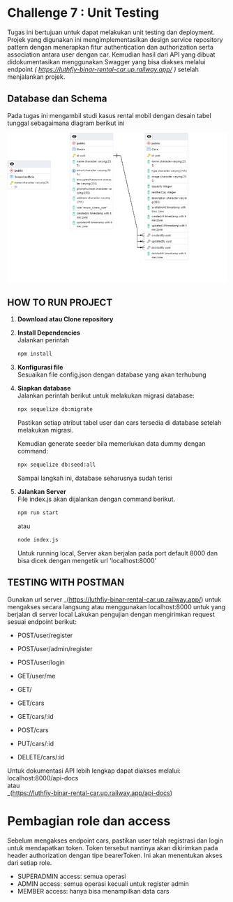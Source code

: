 # Challenge 7 : Unit Testing

Tugas ini bertujuan untuk dapat melakukan unit testing dan deployment. Projek yang digunakan ini mengimplementasikan design service repository pattern dengan menerapkan fitur authentication dan authorization serta association antara user dengan car. Kemudian hasil dari API yang dibuat didokumentasikan menggunakan Swagger yang bisa diakses melalui endpoint _( https://luthfiy-binar-rental-car.up.railway.app/ )_ setelah menjalankan projek.

## Database dan Schema

Pada tugas ini mengambil studi kasus rental mobil dengan desain tabel tunggal sebagaimana diagram berikut ini

![ERD](https://github.com/Luthfiyanto/mySIB/blob/main/Chapter5/data/schema.png)

## HOW TO RUN PROJECT

1. **Download atau Clone repository**
2. **Install Dependencies**<br>
   Jalankan perintah

   ```bash
   npm install
   ```

3. **Konfigurasi file**<br>
   Sesuaikan file config.json dengan database yang akan terhubung
4. **Siapkan database**<br>
   Jalankan perintah berikut untuk melakukan migrasi database:

   ```bash
   npx sequelize db:migrate
   ```

   Pastikan setiap atribut tabel user dan cars tersedia di database setelah melakukan migrasi.

   Kemudian generate seeder bila memerlukan data dummy dengan command:

   ```bash
   npx sequelize db:seed:all
   ```

   Sampai langkah ini, database seharusnya sudah terisi

5. **Jalankan Server**<br>
   File index.js akan dijalankan dengan command berikut.

   ```bash
   npm run start
   ```

   atau

   ```bash
   node index.js
   ```

   Untuk running local, Server akan berjalan pada port default 8000 dan bisa dicek dengan mengetik url 'localhost:8000'

## TESTING WITH POSTMAN

Gunakan url server \_(https://luthfiy-binar-rental-car.up.railway.app/) untuk mengakses secara langsung atau menggunakan localhost:8000 untuk yang berjalan di server local
Lakukan pengujian dengan mengirimkan request sesuai endpoint berikut:

- POST/user/register
- POST/user/admin/register
- POST/user/login
- GET/user/me

- GET/
- GET/cars
- GET/cars/:id
- POST/cars
- PUT/cars/:id
- DELETE/cars/:id

Untuk dokumentasi API lebih lengkap dapat diakses melalui:
localhost:8000/api-docs <br>
atau <br>
\_(https://luthfiy-binar-rental-car.up.railway.app/api-docs)

# Pembagian role dan access

Sebelum mengakses endpoint cars, pastikan user telah registrasi dan login untuk mendapatkan token. Token tersebut nantinya akan dikirimkan pada header authorization dengan tipe bearerToken. Ini akan menentukan akses dari setiap role.

- SUPERADMIN
  access: semua operasi
- ADMIN
  access: semua operasi kecuali untuk register admin
- MEMBER
  access: hanya bisa menampilkan data cars
